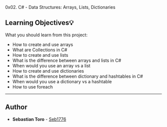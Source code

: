0x02. C# - Data Structures: Arrays, Lists, Dictionaries

## Learning Objectives:bulb:
What you should learn from this project:

* How to create and use arrays
* What are Collections in C#
* How to create and use lists
* What is the difference between arrays and lists in C#
* When would you use an array vs a list
* How to create and use dictionaries
* What is the difference between dictionary and hashtables in C#
* When would you use a dictionary vs a hashtable
* How to use foreach

---

## Author
* **Sebastian Toro** - [Seb1776](https://github.com/Seb1776)